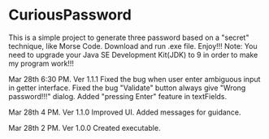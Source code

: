# CuriousPassword

This is a simple project to generate three password based on a "secret" technique, like Morse Code.
Download and run .exe file.
Enjoy!!!
Note: You need to upgrade your Java SE Development Kit(JDK) to 9 in order to make my program work!!!

Mar 28th 6:30 PM.
Ver 1.1.1
Fixed the bug when user enter ambiguous input in getter interface.
Fixed the bug "Validate" button always give "Wrong password!!!" dialog.
Added "pressing Enter" feature in textFields.

Mar 28th 4 PM.
Ver 1.1.0
Improved UI.
Added messages for guidance.

Mar 28th 2 PM.
Ver 1.0.0
Created executable.
